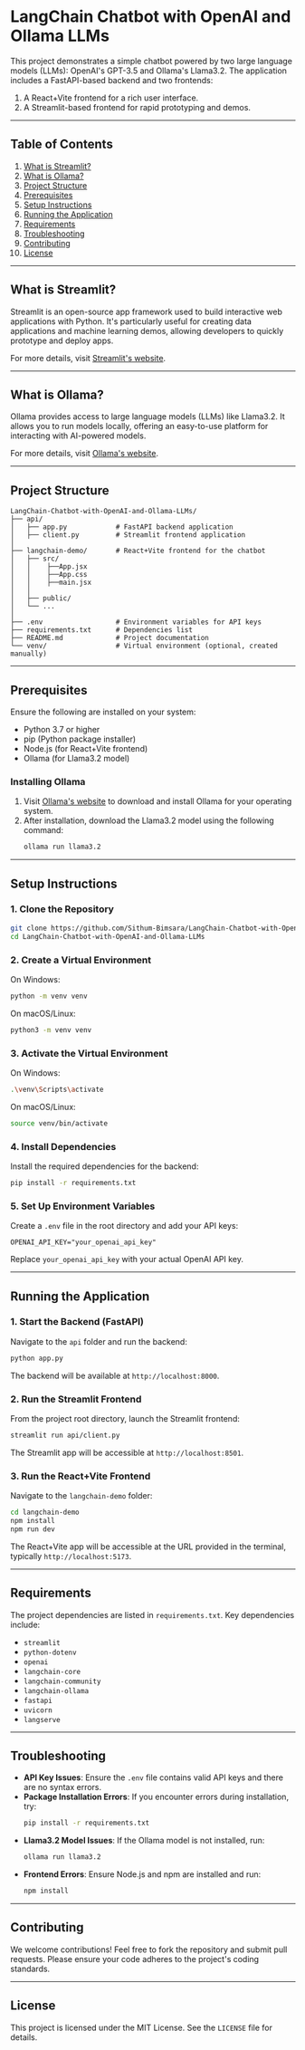 # LangChain Chatbot with OpenAI and Ollama LLMs

This project demonstrates a simple chatbot powered by two large language models (LLMs): OpenAI's GPT-3.5 and Ollama's Llama3.2. The application includes a FastAPI-based backend and two frontends:
1. A React+Vite frontend for a rich user interface.
2. A Streamlit-based frontend for rapid prototyping and demos.

---

## Table of Contents
1. [What is Streamlit?](#what-is-streamlit)
2. [What is Ollama?](#what-is-ollama)
3. [Project Structure](#project-structure)
4. [Prerequisites](#prerequisites)
5. [Setup Instructions](#setup-instructions)
6. [Running the Application](#running-the-application)
7. [Requirements](#requirements)
8. [Troubleshooting](#troubleshooting)
9. [Contributing](#contributing)
10. [License](#license)

---

## What is Streamlit?
Streamlit is an open-source app framework used to build interactive web applications with Python. It's particularly useful for creating data applications and machine learning demos, allowing developers to quickly prototype and deploy apps.

For more details, visit [Streamlit's website](https://streamlit.io/).

---

## What is Ollama?
Ollama provides access to large language models (LLMs) like Llama3.2. It allows you to run models locally, offering an easy-to-use platform for interacting with AI-powered models.

For more details, visit [Ollama's website](https://ollama.com/).

---

## Project Structure
```plaintext
LangChain-Chatbot-with-OpenAI-and-Ollama-LLMs/
├── api/
│   ├── app.py            # FastAPI backend application
│   ├── client.py         # Streamlit frontend application
│
├── langchain-demo/       # React+Vite frontend for the chatbot
│   ├── src/
│   │    ├──App.jsx
│   │    ├──App.css
│   │    ├──main.jsx
│   │
│   ├── public/
│   └── ...
│
├── .env                  # Environment variables for API keys
├── requirements.txt      # Dependencies list
├── README.md             # Project documentation
└── venv/                 # Virtual environment (optional, created manually)
```

---

## Prerequisites
Ensure the following are installed on your system:
- Python 3.7 or higher
- pip (Python package installer)
- Node.js (for React+Vite frontend)
- Ollama (for Llama3.2 model)

### Installing Ollama
1. Visit [Ollama's website](https://ollama.com/) to download and install Ollama for your operating system.
2. After installation, download the Llama3.2 model using the following command:
   ```bash
   ollama run llama3.2
   ```

---

## Setup Instructions

### 1. Clone the Repository
```bash
git clone https://github.com/Sithum-Bimsara/LangChain-Chatbot-with-OpenAI-and-Ollama-LLMs.git
cd LangChain-Chatbot-with-OpenAI-and-Ollama-LLMs
```

### 2. Create a Virtual Environment
On Windows:
```bash
python -m venv venv
```
On macOS/Linux:
```bash
python3 -m venv venv
```

### 3. Activate the Virtual Environment
On Windows:
```bash
.\venv\Scripts\activate
```
On macOS/Linux:
```bash
source venv/bin/activate
```

### 4. Install Dependencies
Install the required dependencies for the backend:
```bash
pip install -r requirements.txt
```

### 5. Set Up Environment Variables
Create a `.env` file in the root directory and add your API keys:
```plaintext
OPENAI_API_KEY="your_openai_api_key"
```
Replace `your_openai_api_key` with your actual OpenAI API key.

---

## Running the Application

### 1. Start the Backend (FastAPI)
Navigate to the `api` folder and run the backend:
```bash
python app.py
```
The backend will be available at `http://localhost:8000`.

### 2. Run the Streamlit Frontend
From the project root directory, launch the Streamlit frontend:
```bash
streamlit run api/client.py
```
The Streamlit app will be accessible at `http://localhost:8501`.

### 3. Run the React+Vite Frontend
Navigate to the `langchain-demo` folder:
```bash
cd langchain-demo
npm install
npm run dev
```
The React+Vite app will be accessible at the URL provided in the terminal, typically `http://localhost:5173`.

---

## Requirements
The project dependencies are listed in `requirements.txt`. Key dependencies include:
- `streamlit`
- `python-dotenv`
- `openai`
- `langchain-core`
- `langchain-community`
- `langchain-ollama`
- `fastapi`
- `uvicorn`
- `langserve`

---

## Troubleshooting

- **API Key Issues**: Ensure the `.env` file contains valid API keys and there are no syntax errors.
- **Package Installation Errors**: If you encounter errors during installation, try:
  ```bash
  pip install -r requirements.txt
  ```
- **Llama3.2 Model Issues**: If the Ollama model is not installed, run:
  ```bash
  ollama run llama3.2
  ```
- **Frontend Errors**: Ensure Node.js and npm are installed and run:
  ```bash
  npm install
  ```

---

## Contributing
We welcome contributions! Feel free to fork the repository and submit pull requests. Please ensure your code adheres to the project's coding standards.

---

## License
This project is licensed under the MIT License. See the `LICENSE` file for details.

